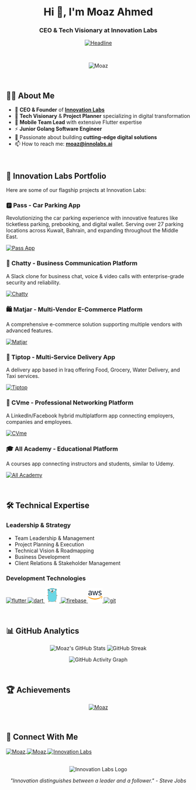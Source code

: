 <h1 align="center">Hi 👋, I'm Moaz Ahmed</h1>
<h3 align="center">CEO & Tech Visionary at Innovation Labs</h3>

<p align="center">
  <a href="https://www.innolabs.ai/">
  <img src="https://readme-typing-svg.herokuapp.com?font=consolas&size=26&duration=3000&color=2AA889&center=true&vCenter=true&width=500&lines=Leading+Digital+Innovation;Transforming+Ideas+into+Reality;Building+Cutting-Edge+Solutions" alt="Headline" />
  </a>
</p>

<br>

<p align="center"> 
  <img src="https://komarev.com/ghpvc/?username=MeYo0o&label=Profile%20views&color=0e75b6&style=flat" alt="Moaz" /> 
</p>

<br>

## 👨‍💻 About Me

- 🚀 **CEO & Founder** of **[Innovation Labs](https://www.innolabs.ai/)**
- 🎯 **Tech Visionary** & **Project Planner** specializing in digital transformation
- 📱 **Mobile Team Lead** with extensive Flutter expertise
- ⚡ **Junior Golang Software Engineer**
- 🌟 Passionate about building **cutting-edge digital solutions**
- 📫 How to reach me: **moaz@innolabs.ai**

<br>

## 🏢 Innovation Labs Portfolio

Here are some of our flagship projects at Innovation Labs:

### 🅿️ Pass - Car Parking App
Revolutionizing the car parking experience with innovative features like ticketless parking, prebooking, and digital wallet. Serving over 27 parking locations across Kuwait, Bahrain, and expanding throughout the Middle East.

[![Pass App](https://u.cubeupload.com/MeYo/Passmin.png)](https://github.com/MeYo0o/pass-production-screenshots/)

### 💬 Chatty - Business Communication Platform
A Slack clone for business chat, voice & video calls with enterprise-grade security and reliability.

[![Chatty](https://u.cubeupload.com/MeYo/Chattymin.png)](https://github.com/MeYo0o/slack-clone-production-screenshots/)

### 🛍️ Matjar - Multi-Vendor E-Commerce Platform
A comprehensive e-commerce solution supporting multiple vendors with advanced features.

[![Matjar](https://u.cubeupload.com/MeYo/Matjarmin.png)](https://github.com/MeYo0o/matjar-production-screenshots/)

### 🚚 Tiptop - Multi-Service Delivery App
A delivery app based in Iraq offering Food, Grocery, Water Delivery, and Taxi services.

[![Tiptop](https://u.cubeupload.com/MeYo/TipTopmin.png)](https://github.com/MeYo0o/tiptop-production-screenshots/)

### 👔 CVme - Professional Networking Platform
A LinkedIn/Facebook hybrid multiplatform app connecting employers, companies and employees.

[![CVme](https://u.cubeupload.com/MeYo/CVmemin.png)](https://github.com/MeYo0o/cvme-production-screenshots/)

### 🎓 All Academy - Educational Platform
A courses app connecting instructors and students, similar to Udemy.

[![All Academy](https://u.cubeupload.com/MeYo/AllAcademymin.png)](https://github.com/MeYo0o/allAcademy-production-screenshots)

<br>

## 🛠️ Technical Expertise

### Leadership & Strategy
- Team Leadership & Management
- Project Planning & Execution
- Technical Vision & Roadmapping
- Business Development
- Client Relations & Stakeholder Management

### Development Technologies
<p align="left">
  <a href="https://flutter.dev" target="_blank" rel="noreferrer"> 
    <img src="https://www.vectorlogo.zone/logos/flutterio/flutterio-icon.svg" alt="flutter" width="40" height="40"/> 
  </a>
  <a href="https://dart.dev" target="_blank" rel="noreferrer"> 
    <img src="https://www.vectorlogo.zone/logos/dartlang/dartlang-icon.svg" alt="dart" width="40" height="40"/> 
  </a>
  <a href="https://golang.org" target="_blank" rel="noreferrer"> 
    <img src="https://raw.githubusercontent.com/devicons/devicon/master/icons/go/go-original.svg" alt="go" width="40" height="40"/> 
  </a>
  <a href="https://firebase.google.com/" target="_blank" rel="noreferrer"> 
    <img src="https://www.vectorlogo.zone/logos/firebase/firebase-icon.svg" alt="firebase" width="40" height="40"/> 
  </a>
  <a href="https://aws.amazon.com" target="_blank" rel="noreferrer"> 
    <img src="https://raw.githubusercontent.com/devicons/devicon/master/icons/amazonwebservices/amazonwebservices-original-wordmark.svg" alt="aws" width="40" height="40"/> 
  </a>
  <a href="https://git-scm.com/" target="_blank" rel="noreferrer"> 
    <img src="https://www.vectorlogo.zone/logos/git-scm/git-scm-icon.svg" alt="git" width="40" height="40"/> 
  </a>
</p>

<br>

## 📊 GitHub Analytics

<p align="center">
  <img src="https://github-readme-stats.vercel.app/api?username=MeYo0o&show_icons=true&theme=algolia" alt="Moaz's GitHub Stats" />
  <img src="https://github-readme-streak-stats.herokuapp.com/?user=MeYo0o&theme=algolia" alt="GitHub Streak" />
</p>

<p align="center">
  <img src="https://github-readme-activity-graph.vercel.app/graph?username=MeYo0o&theme=react-dark" alt="GitHub Activity Graph" />
</p>

<br>

## 🏆 Achievements

<p align="center"> 
  <a href="https://github.com/ryo-ma/github-profile-trophy">
    <img src="https://github-profile-trophy.vercel.app/?username=MeYo0o&layout=compact&theme=algolia" alt="Moaz" />
  </a> 
</p>

<br>

## 🤝 Connect With Me

<p align="left">
  <a href="https://www.linkedin.com/in/moaz-ahmed-146a16b8/" target="blank">
    <img align="center" src="https://raw.githubusercontent.com/rahuldkjain/github-profile-readme-generator/master/src/images/icons/Social/linked-in-alt.svg" alt="Moaz" height="30" width="40" />
  </a>
  <a href="https://twitter.com/engMeyo" target="blank">
    <img align="center" src="https://raw.githubusercontent.com/rahuldkjain/github-profile-readme-generator/master/src/images/icons/Social/twitter.svg" alt="Moaz" height="30" width="40" />
  </a>
  <a href="https://www.innolabs.ai/" target="blank">
    <img align="center" src="https://www.innolabs.ai/static/media/Inno%20Logo.f01a7f7f1801f864a230.png" alt="Innovation Labs" height="40" width="40" />
  </a>
</p>

<br>

<div align="center">
  
  <img src="https://www.innolabs.ai/static/media/Inno%20Logo.f01a7f7f1801f864a230.png" width="200" alt="Innovation Labs Logo">
  
  *"Innovation distinguishes between a leader and a follower." - Steve Jobs*
</div>
